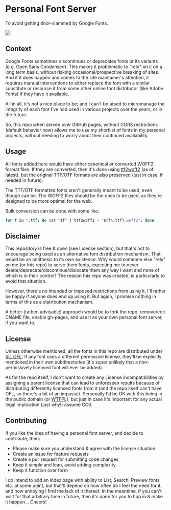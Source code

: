 # Personal Font Server
To avoid getting door-slammed by Google Fonts.

[![](https://img.shields.io/badge/View_Repo-gray?logo=github)](https://github.com/debloper/fonts)

## Context
Google Fonts sometimes discontinues or deprecates fonts or its variants (e.g. Open Sans Condensed). This makes it problematic to "rely" on it on a long term basis, without risking occasional/prospective breaking of sites. And if it does happen and comes to the site maintainer's attention, it requires manual interventions to either replace the font with a similar substitute or resource it from some other online font distributor (like Adobe Fonts) if they have it available.

All in all, it's not a nice place to be; and I can't be arsed to micromanage the integrity of each font I've had used in various projects over the years, or in the future.

So, this repo when served over GitHub pages, without CORS restrictions (default behavior now) allows me to use my shortlist of fonts in my personal projects, without needing to worry about their continued availability.

## Usage
All fonts added here would have either canonical or converted WOFF2 format files. If they are converted, then it's done using [ttf2woff2](https://www.npmjs.com/package/ttf2woff2) (as of latest), but the original TTF/OTF formats are also preserved (just in case, if needed in future).

The TTF/OTF formatted fonts aren't generally meant to be used, even though can be. The WOFF2 files should be the ones to be used, as they're designed to be more optimal for the web.

Bulk conversion can be done with some like:
```bash
for f in *.ttf; do cat "$f" | ttf2woff2 > "${f%.ttf}.woff2"; done
```

## Disclaimer
This repository is free & open (see License section), but that's not to encourage being used as an alternative font distribution mechanism. That would be an antithesis to its own existence. Why would someone else "rely" on me (or this repo) to serve them fonts, expecting me to never delete/deprecate/discontinue/dislocate them any way I want and none of which is in their control? The reason this repo was created, is particularly to avoid that situation.

However, there's no intended or imposed restrictions from using it. I'll rather be happy if anyone does end up using it. But again, I promise nothing in terms of this as a distribution mechanism.

A better (rather, advisable) approach would be to fork the repo, remove/edit CNAME file, enable gh-pages, and use it as your own personal font server, if you want to.

## License
Unless otherwise mentioned, all the fonts in this repo are distributed under [SIL OFL](https://en.wikipedia.org/wiki/SIL_Open_Font_License). If any font uses a different permissive license, they'll be explicitly mentioned in their own subdirectories (it's super unlikely that a non-permissively licensed font will ever be added).

As for the repo itself, I don't want to create any License incompatibilities by assigning a parent license that can lead to unforeseen results because of distributing differently licensed fonts from it (and the repo itself can't have OFL, so there's a bit of an impasse). Personally I'd be OK with this being in the public domain (or [WTFPL](https://en.wikipedia.org/wiki/WTFPL)), but just in case it's important for any actual legal implication (just why!) assume CC0.

## Contributing
If you like the idea of having a personal font server, and decide to contribute, then:
- Please make sure you understand & agree with the license situation
- Create an issue for feature requests
- Create a pull request for submitting code changes
- Keep it simple and lean, avoid adding complexity
- Keep it function over form

I do intend to add an index page with ability to List, Search, Preview fonts etc. at some point, but that'll depend on how often do I feel the need for it, and how annoying I find the lack of it thereof. In the meantime, if you can't wait for that arbitrary time in future, then it's open for you to hop in & make it happen... Cheers!
